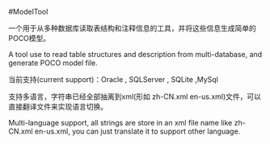 #ModelTool

一个用于从多种数据库读取表结构和注释信息的工具，并将这些信息生成简单的POCO模型。

A tool use to read table structures and description from multi-database, and generate POCO model file.


当前支持(current support)：Oracle , SQLServer , SQLite ,MySql


支持多语言，字符串已经全部抽离到xml(形如 zh-CN.xml en-us.xml)文件，可以直接翻译文件来实现语言切换。

Multi-language support, all strings are store in an xml file name like zh-CN.xml en-us.xml, you can just translate it to support other language.